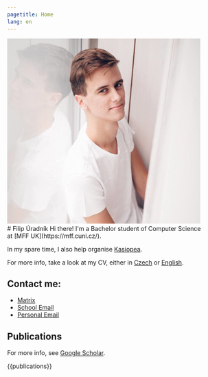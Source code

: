 ```yaml
---
pagetitle: Home
lang: en
---
```

<div id="profilepic_div"><img id="profilepic" src="data/profile_pic.jpg"/></div>
# Filip&nbsp;Úradník
Hi there! I'm a Bachelor student of Computer Science at&nbsp;[MFF&nbsp;UK](https://mff.cuni.cz/).

In my spare time, I also help organise [Kasiopea](https://kasiopea.matfyz.cz/uvod/).

For more info, take a look at&nbsp;my&nbsp;CV, either in&nbsp;[Czech](https://github.com/furadnik/cv/releases/download/latest/uradnik_cv_cz.pdf)
or&nbsp;[English](https://github.com/furadnik/cv/releases/download/latest/uradnik_cv_en.pdf).

## Contact me:
* [Matrix](https://matrix.to/#/@furadnik:matrix.org)
* [School Email](mailto:uradnik@kam.mff.cuni.cz)
* [Personal Email](mailto:filip.uradnik9@gmail.com)

## Publications

For more info, see [Google Scholar](https://scholar.google.com/citations?user=7AvTiqgAAAAJ).

{{publications}}
